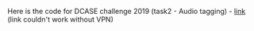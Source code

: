 Here is the code for DCASE challenge 2019 (task2 - Audio tagging) - [link](http://dcase.community/challenge2019/task-audio-tagging-results) (link couldn't work without VPN)
